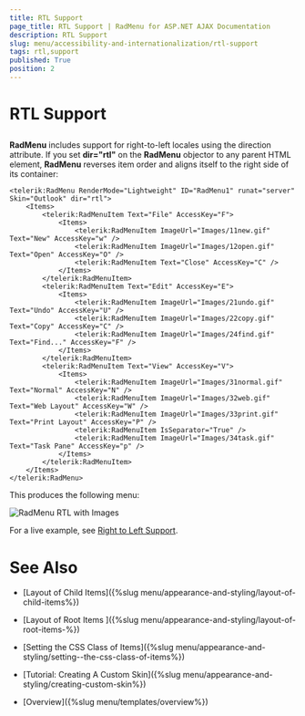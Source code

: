 ```yaml
---
title: RTL Support
page_title: RTL Support | RadMenu for ASP.NET AJAX Documentation
description: RTL Support
slug: menu/accessibility-and-internationalization/rtl-support
tags: rtl,support
published: True
position: 2
---
```


# RTL Support

## 

**RadMenu** includes support for right-to-left locales using the direction attribute. If you set **dir="rtl"** on the **RadMenu** objector to any parent HTML element, **RadMenu** reverses item order and aligns itself to the right side of its container:

````ASP.NET
<telerik:RadMenu RenderMode="Lightweight" ID="RadMenu1" runat="server" Skin="Outlook" dir="rtl">
    <Items>
        <telerik:RadMenuItem Text="File" AccessKey="F">
            <Items>
                <telerik:RadMenuItem ImageUrl="Images/11new.gif" Text="New" AccessKey="w" />
                <telerik:RadMenuItem ImageUrl="Images/12open.gif" Text="Open" AccessKey="O" />
                <telerik:RadMenuItem Text="Close" AccessKey="C" />
            </Items>
        </telerik:RadMenuItem>
        <telerik:RadMenuItem Text="Edit" AccessKey="E">
            <Items>
                <telerik:RadMenuItem ImageUrl="Images/21undo.gif" Text="Undo" AccessKey="U" />
                <telerik:RadMenuItem ImageUrl="Images/22copy.gif" Text="Copy" AccessKey="C" />
                <telerik:RadMenuItem ImageUrl="Images/24find.gif" Text="Find..." AccessKey="F" />
            </Items>
        </telerik:RadMenuItem>
        <telerik:RadMenuItem Text="View" AccessKey="V">
            <Items>
                <telerik:RadMenuItem ImageUrl="Images/31normal.gif" Text="Normal" AccessKey="N" />
                <telerik:RadMenuItem ImageUrl="Images/32web.gif" Text="Web Layout" AccessKey="W" />
                <telerik:RadMenuItem ImageUrl="Images/33print.gif" Text="Print Layout" AccessKey="P" />
                <telerik:RadMenuItem IsSeparator="True" />
                <telerik:RadMenuItem ImageUrl="Images/34task.gif" Text="Task Pane" AccessKey="p" />
            </Items>
        </telerik:RadMenuItem>
    </Items>
</telerik:RadMenu>
````

This produces the following menu:

![RadMenu RTL with Images](images/menu_rtlwithimages.png)

For a live example, see [Right to Left Support](https://demos.telerik.com/aspnet-ajax/Menu/Examples/Functionality/RightToLeft/DefaultCS.aspx).

# See Also

 * [Layout of Child Items]({%slug menu/appearance-and-styling/layout-of-child-items%})

 * [Layout of Root Items ]({%slug menu/appearance-and-styling/layout-of-root-items-%})

 * [Setting  the CSS Class of Items]({%slug menu/appearance-and-styling/setting--the-css-class-of-items%})

 * [Tutorial: Creating A Custom Skin]({%slug menu/appearance-and-styling/creating-custom-skin%})

 * [Overview]({%slug menu/templates/overview%})
